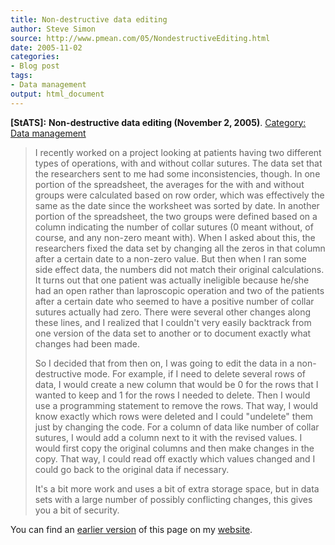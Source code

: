 ```yaml
---
title: Non-destructive data editing
author: Steve Simon
source: http://www.pmean.com/05/NondestructiveEditing.html
date: 2005-11-02
categories:
- Blog post
tags:
- Data management
output: html_document
---
```

**[StATS]:** **Non-destructive data editing
(November 2, 2005)**. [Category: Data
management](../category/DataManagement.html)

> I recently worked on a project looking at patients having two
> different types of operations, with and without collar sutures. The
> data set that the researchers sent to me had some inconsistencies,
> though. In one portion of the spreadsheet, the averages for the with
> and without groups were calculated based on row order, which was
> effectively the same as the date since the worksheet was sorted by
> date. In another portion of the spreadsheet, the two groups were
> defined based on a column indicating the number of collar sutures (0
> meant without, of course, and any non-zero meant with). When I asked
> about this, the researchers fixed the data set by changing all the
> zeros in that column after a certain date to a non-zero value. But
> then when I ran some side effect data, the numbers did not match their
> original calculations. It turns out that one patient was actually
> ineligible because he/she had an open rather than laproscopic
> operation and two of the patients after a certain date who seemed to
> have a positive number of collar sutures actually had zero. There were
> several other changes along these lines, and I realized that I
> couldn't very easily backtrack from one version of the data set to
> another or to document exactly what changes had been made.
>
> So I decided that from then on, I was going to edit the data in a
> non-destructive mode. For example, if I need to delete several rows of
> data, I would create a new column that would be 0 for the rows that I
> wanted to keep and 1 for the rows I needed to delete. Then I would use
> a programming statement to remove the rows. That way, I would know
> exactly which rows were deleted and I could "undelete" them just by
> changing the code. For a column of data like number of collar sutures,
> I would add a column next to it with the revised values. I would first
> copy the original columns and then make changes in the copy. That way,
> I could read off exactly which values changed and I could go back to
> the original data if necessary.
>
> It's a bit more work and uses a bit of extra storage space, but in
> data sets with a large number of possibly conflicting changes, this
> gives you a bit of security.

You can find an [earlier version][sim1] of this page on my [website][sim2].

[sim1]: http://www.pmean.com/05/NondestructiveEditing.html
[sim2]: http://www.pmean.com
